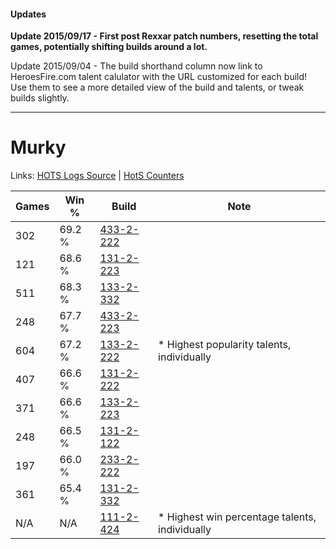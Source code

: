 #### Updates
**Update 2015/09/17 - First post Rexxar patch numbers, resetting the total games, potentially shifting builds around a lot.**

Update 2015/09/04 - The build shorthand column now link to HeroesFire.com talent calulator with the URL customized for each build!  
Use them to see a more detailed view of the build and talents, or tweak builds slightly.

***

# Murky

Links: [HOTS Logs Source](https://www.hotslogs.com/Sitewide/HeroDetails?Hero=Murky) | [HotS Counters](http://hotscounters.com/#/hero/Murky)

Games  | Win %  | Build     | Note
-----  | -----  | -----     | ----
302    | 69.2 % | [433-2-222](http://www.heroesfire.com/hots/talent-calculator/murky#sh4-) | 
121    | 68.6 % | [131-2-223](http://www.heroesfire.com/hots/talent-calculator/murky#h9nV) | 
511    | 68.3 % | [133-2-332](http://www.heroesfire.com/hots/talent-calculator/murky#hEhi) | 
248    | 67.7 % | [433-2-223](http://www.heroesfire.com/hots/talent-calculator/murky#sh4_) | 
604    | 67.2 % | [133-2-222](http://www.heroesfire.com/hots/talent-calculator/murky#hEf-) | * Highest popularity talents, individually
407    | 66.6 % | [131-2-222](http://www.heroesfire.com/hots/talent-calculator/murky#h9nU) | 
371    | 66.6 % | [133-2-223](http://www.heroesfire.com/hots/talent-calculator/murky#hEf_) | 
248    | 66.5 % | [131-2-122](http://www.heroesfire.com/hots/talent-calculator/murky#h9lw) | 
197    | 66.0 % | [233-2-222](http://www.heroesfire.com/hots/talent-calculator/murky#l2o-) | 
361    | 65.4 % | [131-2-332](http://www.heroesfire.com/hots/talent-calculator/murky#h9pC) | 
N/A    | N/A    | [111-2-424](http://www.heroesfire.com/hots/talent-calculator/murky#gO_e) | * Highest win percentage talents, individually

